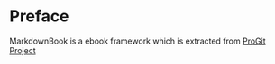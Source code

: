 # Preface 

MarkdownBook is a ebook framework which is extracted from [ProGit Project](https://github.com/progit/progit/) 
